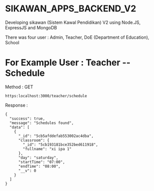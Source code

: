 # SIKAWAN_APPS_BACKEND_V2
Developing sikawan (Sistem Kawal Pendidikan) V2 using Node.JS, ExpressJS and MongoDB

There was four user : Admin, Teacher, DoE (Department of Education), School

# For Example User : Teacher -- Schedule

Method : GET

```
https:localhost:3000/teacher/schedule
```

Response : 

```
{
  "success": true,
  "message": "Schedules found",
  "data": [
    {
      "_id": "5cb5afddefab553002ac4dba",
      "classroom": {
        "_id": "5cb193181bce352bed611918",
        "fullname": "xi ipa 1"
      },
      "day": "saturday",
      "startTime": "07:00",
      "endTime": "08:00",
      "__v": 0
    }
  ]
}
```



